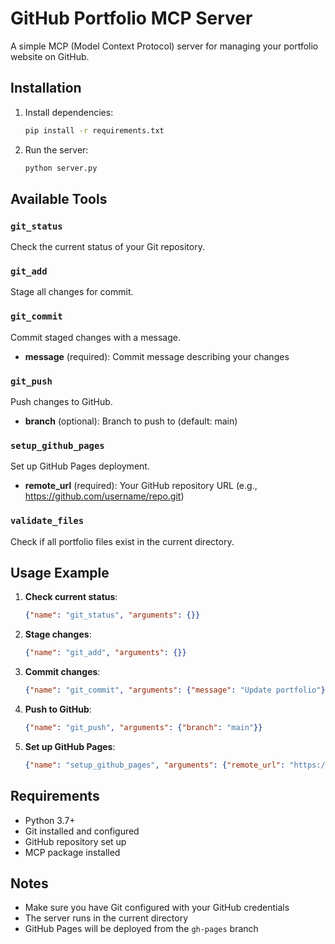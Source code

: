 # GitHub Portfolio MCP Server

A simple MCP (Model Context Protocol) server for managing your portfolio website on GitHub.

## Installation

1. Install dependencies:
   ```bash
   pip install -r requirements.txt
   ```

2. Run the server:
   ```bash
   python server.py
   ```

## Available Tools

### `git_status`
Check the current status of your Git repository.

### `git_add`
Stage all changes for commit.

### `git_commit`
Commit staged changes with a message.
- **message** (required): Commit message describing your changes

### `git_push`
Push changes to GitHub.
- **branch** (optional): Branch to push to (default: main)

### `setup_github_pages`
Set up GitHub Pages deployment.
- **remote_url** (required): Your GitHub repository URL (e.g., https://github.com/username/repo.git)

### `validate_files`
Check if all portfolio files exist in the current directory.

## Usage Example

1. **Check current status**:
   ```json
   {"name": "git_status", "arguments": {}}
   ```

2. **Stage changes**:
   ```json
   {"name": "git_add", "arguments": {}}
   ```

3. **Commit changes**:
   ```json
   {"name": "git_commit", "arguments": {"message": "Update portfolio"}}
   ```

4. **Push to GitHub**:
   ```json
   {"name": "git_push", "arguments": {"branch": "main"}}
   ```

5. **Set up GitHub Pages**:
   ```json
   {"name": "setup_github_pages", "arguments": {"remote_url": "https://github.com/yourusername/portfolio.git"}}
   ```

## Requirements

- Python 3.7+
- Git installed and configured
- GitHub repository set up
- MCP package installed

## Notes

- Make sure you have Git configured with your GitHub credentials
- The server runs in the current directory
- GitHub Pages will be deployed from the `gh-pages` branch 